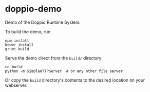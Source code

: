 doppio-demo
===========

Demo of the Doppio Runtime System.

To build the demo, run:

    npm install
    bower install
    grunt build

Serve the demo direct from the `build/` directory:

    cd build
    python -m SimpleHTTPServer  # or any other file server

Or copy the `build` directory's contents to the desired location on your webserver.
